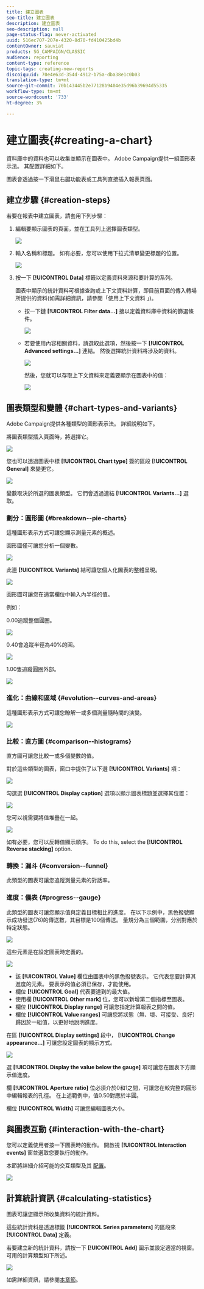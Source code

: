```yaml
---
title: 建立圖表
seo-title: 建立圖表
description: 建立圖表
seo-description: null
page-status-flag: never-activated
uuid: 516ec707-207e-4320-8d70-fd410425bd4b
contentOwner: sauviat
products: SG_CAMPAIGN/CLASSIC
audience: reporting
content-type: reference
topic-tags: creating-new-reports
discoiquuid: 70e4e63d-354d-4912-b75a-dba38e1c0b03
translation-type: tm+mt
source-git-commit: 70b143445b2e77128b9404e35d96b39694d55335
workflow-type: tm+mt
source-wordcount: '733'
ht-degree: 3%

---
```



# 建立圖表{#creating-a-chart}

資料庫中的資料也可以收集並顯示在圖表中。 Adobe Campaign提供一組圖形表示法。 其配置詳細如下。

圖表會透過按一下滑鼠右鍵功能表或工具列直接插入報表頁面。

## 建立步驟 {#creation-steps}

若要在報表中建立圖表，請套用下列步驟：

1. 編輯要顯示圖表的頁面，並在工具列上選擇圖表類型。

   ![](assets/s_advuser_report_page_activity_04.png)

1. 輸入名稱和標題。 如有必要，您可以使用下拉式清單變更標題的位置。

   ![](assets/s_ncs_advuser_report_wizard_018.png)

1. 按一下 **[!UICONTROL Data]** 標籤以定義資料來源和要計算的系列。

   圖表中顯示的統計資料可根據查詢或上下文資料計算，即目前頁面的傳入轉場所提供的資料(如需詳細資訊，請參閱「使用上下文資料 [](../../reporting/using/using-the-context.md#using-context-data)」)。

   * 按一下鏈 **[!UICONTROL Filter data...]** 接以定義資料庫中資料的篩選條件。

      ![](assets/reporting_graph_add_filter.png)

   * 若要使用內容相關資料，請選取此選項，然後按一下 **[!UICONTROL Advanced settings...]** 連結。 然後選擇統計資料將涉及的資料。

      ![](assets/reporting_graph_from_context.png)

      然後，您就可以存取上下文資料來定義要顯示在圖表中的值：

      ![](assets/reporting_graph_select-from_context.png)

## 圖表類型和變體 {#chart-types-and-variants}

Adobe Campaign提供各種類型的圖形表示法。 詳細說明如下。

將圖表類型插入頁面時，將選擇它。

![](assets/s_advuser_report_page_activity_04.png)

您也可以透過圖表中標 **[!UICONTROL Chart type]** 簽的區段 **[!UICONTROL General]** 來變更它。

![](assets/reporting_change_graph_type.png)

變數取決於所選的圖表類型。 它們會透過連結 **[!UICONTROL Variants...]** 選取。

### 劃分：圓形圖 {#breakdown--pie-charts}

這種圖形表示方式可讓您顯示測量元素的概述。

圓形圖僅可讓您分析一個變數。

![](assets/reporting_graph_type_sector_1.png)

此連 **[!UICONTROL Variants]** 結可讓您個人化圖表的整體呈現。

![](assets/reporting_graph_type_sector_2.png)

圓形圖可讓您在適當欄位中輸入內半徑的值。

例如：

0.00追蹤整個圓圈。

![](assets/s_ncs_advuser_report_sector_exple1.png)

0.40會追蹤半徑為40%的圓。

![](assets/s_ncs_advuser_report_sector_exple2.png)

1.00隻追蹤圓圈外部。

![](assets/s_ncs_advuser_report_sector_exple3.png)

### 進化：曲線和區域 {#evolution--curves-and-areas}

這種圖形表示方式可讓您瞭解一或多個測量隨時間的演變。

![](assets/reporting_graph_type_curve.png)

### 比較：直方圖 {#comparison--histograms}

直方圖可讓您比較一或多個變數的值。

對於這些類型的圖表，窗口中提供了以下選 **[!UICONTROL Variants]** 項：

![](assets/reporting_select_graph_var.png)

勾選選 **[!UICONTROL Display caption]** 選項以顯示圖表標題並選擇其位置：

![](assets/reporting_select_graph_legend.png)

您可以視需要將值堆疊在一起。

![](assets/reporting_graph_type_histo.png)

如有必要，您可以反轉值顯示順序。 To do this, select the **[!UICONTROL Reverse stacking]** option.

### 轉換：漏斗 {#conversion--funnel}

此類型的圖表可讓您追蹤測量元素的對話率。

### 進度：儀表 {#progress--gauge}

此類型的圖表可讓您顯示值與定義目標相比的進度。 在以下示例中，黑色撥號顯示成功發送(76)的傳送數，其目標是100個傳送。 量規分為三個範圍，分別對應於特定狀態。

![](assets/reporting_graph_type_gauge.png)

這些元素是在設定圖表時定義的。

![](assets/reporting_graph_type_gauge1.png)

* 該 **[!UICONTROL Value]** 欄位由圖表中的黑色撥號表示。 它代表您要計算其進度的元素。 要表示的值必須已保存，才能使用。
* 欄位 **[!UICONTROL Goal]** 代表要達到的最大值。
* 使用欄 **[!UICONTROL Other mark]** 位，您可以新增第二個指標至圖表。
* 欄位 **[!UICONTROL Display range]** 可讓您指定計算報表之間的值。
* 欄位 **[!UICONTROL Value ranges]** 可讓您將狀態（無、壞、可接受、良好）歸因於一組值，以更好地說明進度。

在區 **[!UICONTROL Display settings]** 段中， **[!UICONTROL Change appearance...]** 可讓您設定圖表的顯示方式。

![](assets/reporting_graph_type_gauge2.png)

選 **[!UICONTROL Display the value below the gauge]** 項可讓您在圖表下方顯示值進度。

欄 **[!UICONTROL Aperture ratio]** 位必須介於0和1之間，可讓您在較完整的圓形中編輯報表的孔徑。 在上述範例中，值0.50對應於半圓。

欄位 **[!UICONTROL Width]** 可讓您編輯圖表大小。

## 與圖表互動 {#interaction-with-the-chart}

您可以定義使用者按一下圖表時的動作。 開啟視 **[!UICONTROL Interaction events]** 窗並選取您要執行的動作。

本節將詳細介紹可能的交互類型及其 [配置](../../web/using/static-elements-in-a-web-form.md#inserting-html-content)。

![](assets/s_ncs_advuser_report_wizard_017.png)

## 計算統計資訊 {#calculating-statistics}

圖表可讓您顯示所收集資料的統計資料。

這些統計資料是透過標籤 **[!UICONTROL Series parameters]** 的區段來 **[!UICONTROL Data]** 定義。

若要建立新的統計資料，請按一下 **[!UICONTROL Add]** 圖示並設定適當的視窗。 可用的計算類型如下所述。

![](assets/reporting_add_statistics.png)

如需詳細資訊，請參閱[本章節](../../reporting/using/using-the-descriptive-analysis-wizard.md#statistics-calculation)。
